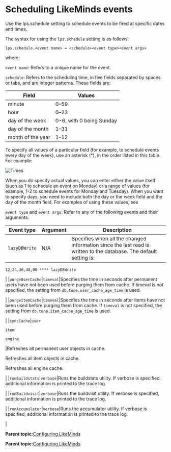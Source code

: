 # Scheduling LikeMinds events

Use the lps.schedule setting to schedule events to be fired at specific dates and times.

The syntax for using the `lps.schedule` setting is as follows:

```
lps.schedule.<event name> = <schedule><event type><event args>
```

where:

`event name`: Refers to a unique name for the event.

`schedule`: Refers to the scheduling time, in five fields separated by spaces or tabs, and are integer patterns. These fields are:

|Field|Values|
|-----|------|
|minute|0–59|
|hour|0–23|
|day of the week|0-6, with 0 being Sunday|
|day of the month|1–31|
|month of the year|1–12|

To specify all values of a particular field \(for example, to schedule events every day of the week\), use an asterisk \(\*\), in the order listed in this table. For example:

![Times](../images/time1.jpg)

When you do specify actual values, you can enter either the value itself \(such as 1 to schedule an event on Monday\) or a range of values \(for example, 1-2 to schedule events for Monday and Tuesday\). When you want to specify days, you need to include both the day or the week field and the day of the month field. For examples of using these values, see

`event type` and `event args`: Refer to any of the following events and their arguments:

|Event type|Argument|Description|
|----------|--------|-----------|
|`lazyDBWrite`|N/A|Specifies when all the changed information since the last read is written to the database. The default setting is:

 `12,24,36,48,00 **** lazyDBWrite`

|
|`purgeUserCache`|`timeval`|Specifies the time in seconds after permanent users have not been used before purging them from cache. If timeval is not specified, the setting from `db.tune.user_cache_age_time` is used.

|
|`purgeItemCache`|`timeval`|Specifies the time in seconds after items have not been used before purging them from cache. If `timeval` is not specified, the setting from `db.tune.item_cache_age_time` is used.

|
|`syncCache`|`user`

 `item`

 `engine`

|Refreshes all permanent user objects in cache.

 Refreshes all item objects in cache.

 Refreshes all engine cache.

|
|`runBuildstats`|`verbose`|Runs the buildstats utility. If verbose is specified, additional information is printed to the trace log.

|
|`runBuildvisit`|`verbose`|Runs the buildvisit utility. If verbose is specified, additional information is printed to the trace log.

|
|`runAccumulator`|`verbose`|Runs the accumulator utility. If verbose is specified, additional information is printed to the trace log.

|

**Parent topic:**[Configuring LikeMinds](../pzn/pzn_configure_likemind_servers.md)

**Parent topic:**[Configuring LikeMinds](../pzn/pzn_configure_likemind_servers.md)

